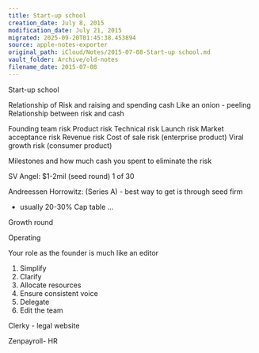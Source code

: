 ```yaml
---
title: Start-up school
creation_date: July 8, 2015
modification_date: July 21, 2015
migrated: 2025-09-20T01:45:38.453894
source: apple-notes-exporter
original_path: iCloud/Notes/2015-07-08-Start-up school.md
vault_folder: Archive/old-notes
filename_date: 2015-07-08
---
```



Start-up school

Relationship of Risk and raising and spending cash 
Like an onion - peeling
Relationship between risk and cash

Founding team risk
Product risk
Technical risk
Launch risk
Market acceptance risk
Revenue risk
Cost of sale risk (enterprise product)
Viral growth risk (consumer product)

Milestones and how much cash you spent to eliminate the risk

SV Angel: $1-2mil (seed round) 1 of 30

Andreessen Horrowitz:  (Series A) - best way to get is through seed firm 
- usually 20-30%
Cap table ... 

Growth round 

Operating 

Your role as the founder is much like an editor
1. Simplify
2. Clarify
3. Allocate resources 
4. Ensure consistent voice
5. Delegate
6. Edit the team

Clerky - legal website

Zenpayroll- HR

